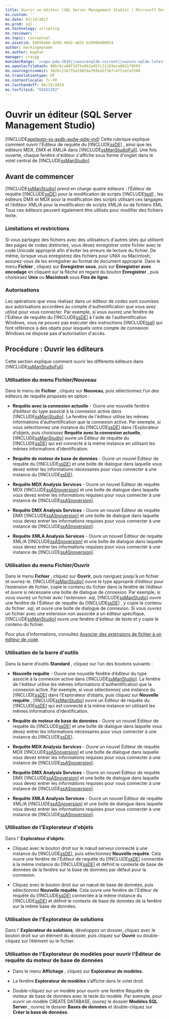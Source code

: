```yaml
---
title: Ouvrir un éditeur (SQL Server Management Studio) | Microsoft Docs
ms.custom: ''
ms.date: 03/14/2017
ms.prod: sql
ms.technology: scripting
ms.reviewer: ''
ms.topic: conceptual
ms.assetid: 5d654a60-d205-49d2-a831-b3d986d60024
author: markingmyname
ms.author: maghan
manager: craigg
monikerRange: '>=aps-pdw-2016||=azuresqldb-current||=azure-sqldw-latest||>=sql-server-2016||=sqlallproducts-allversions||>=sql-server-linux-2017||=azuresqldb-mi-current'
ms.openlocfilehash: 60bcbca88f2d75e062a45fc21103ece8631f9503
ms.sourcegitcommit: 3026c22b7fba19059a769ea5f367c4f51efaf286
ms.translationtype: HT
ms.contentlocale: fr-FR
ms.lasthandoff: 06/15/2019
ms.locfileid: "65821352"
---
```

# <a name="open-an-editor-sql-server-management-studio"></a>Ouvrir un éditeur (SQL Server Management Studio)
[!INCLUDE[appliesto-ss-asdb-asdw-pdw-md](../../includes/appliesto-ss-asdb-asdw-pdw-md.md)]
  Cette rubrique explique comment ouvrir l'Éditeur de requête du [!INCLUDE[ssDE](../../includes/ssde-md.md)] , ainsi que les éditeurs MDX, DMX et XML/A dans [!INCLUDE[ssManStudioFull](../../includes/ssmanstudiofull-md.md)]. Une fois ouverte, chaque fenêtre d'éditeur s'affiche sous forme d'onglet dans le volet central de [!INCLUDE[ssManStudio](../../includes/ssmanstudio-md.md)].  
  
## <a name="before-you-begin"></a>Avant de commencer  
 [!INCLUDE[ssManStudio](../../includes/ssmanstudio-md.md)] prend en charge quatre éditeurs : l’Éditeur de requête [!INCLUDE[ssDE](../../includes/ssde-md.md)] pour la modification de scripts [!INCLUDE[tsql](../../includes/tsql-md.md)] , les éditeurs DMX et MDX pour la modification des scripts utilisant ces langages et l’éditeur XML/A pour la modification de scripts XML/A ou de fichiers XML. Tous ces éditeurs peuvent également être utilisés pour modifier des fichiers texte.  
  
### <a name="limitations-and-restrictions"></a>Limitations et restrictions  
 Si vous partagez des fichiers avec des utilisateurs d'autres sites qui utilisent des pages de codes distinctes, vous devez enregistrer votre fichier avec le code Unicode approprié afin d'éviter les erreurs de lecture du fichier. De même, lorsque vous enregistrez des fichiers pour UNIX ou Macintosh, assurez-vous de les enregistrer au format de document approprié. Dans le menu **Fichier** , cliquez sur **Enregistrer sous**, puis sur **Enregistrer avec encodage** en cliquant sur la flèche en regard du bouton **Enregistrer** , puis choisissez **Unix** ou **Macintosh** sous **Fins de ligne**.  
  
### <a name="permissions"></a>Autorisations  
 Les opérations que vous réalisez dans un éditeur de codes sont soumises aux autorisations accordées au compte d'authentification que vous avez utilisé pour vous connecter. Par exemple, si vous ouvrez une fenêtre de l'Éditeur de requête du [!INCLUDE[ssDE](../../includes/ssde-md.md)] à l'aide de l'authentification Windows, vous ne pouvez pas exécuter des instructions [!INCLUDE[tsql](../../includes/tsql-md.md)] qui font référence à des objets pour lesquels votre compte de connexion Windows ne dispose pas d'autorisation d'accès.  
  
## <a name="how-to-open-editors"></a>Procédure : Ouvrir les éditeurs  
 Cette section explique comment ouvrir les différents éditeurs dans [!INCLUDE[ssManStudioFull](../../includes/ssmanstudiofull-md.md)].  
  
### <a name="using-the-filenew-menu"></a>Utilisation du menu Fichier/Nouveau  
 Dans le menu de **Fichier** , cliquez sur **Nouveau**, puis sélectionnez l’un des éditeurs de requête proposés en option :  
  
-   **Requête avec la connexion actuelle** - Ouvre une nouvelle fenêtre d’éditeur du type associé à la connexion active dans [!INCLUDE[ssManStudio](../../includes/ssmanstudio-md.md)]. La fenêtre de l'éditeur utilise les mêmes informations d'authentification que la connexion active. Par exemple, si vous sélectionnez une instance du [!INCLUDE[ssDE](../../includes/ssde-md.md)] dans l’Explorateur d’objets, puis choisissez **Requête avec la connexion actuelle**, [!INCLUDE[ssManStudio](../../includes/ssmanstudio-md.md)] ouvre un Éditeur de requête du [!INCLUDE[ssDE](../../includes/ssde-md.md)] qui est connecté à la même instance en utilisant les mêmes informations d’identification.  
  
-   **Requête de moteur de base de données** - Ouvre un nouvel Éditeur de requête du [!INCLUDE[ssDE](../../includes/ssde-md.md)] et une boîte de dialogue dans laquelle vous devez entrer les informations nécessaires pour vous connecter à une instance du [!INCLUDE[ssDE](../../includes/ssde-md.md)].  
  
-   **Requête MDX Analysis Services** - Ouvre un nouvel Éditeur de requête MDX [!INCLUDE[ssASnoversion](../../includes/ssasnoversion-md.md)] et une boîte de dialogue dans laquelle vous devez entrer les informations requises pour vous connecter à une instance de [!INCLUDE[ssASnoversion](../../includes/ssasnoversion-md.md)].  
  
-   **Requête DMX Analysis Services** - Ouvre un nouvel Éditeur de requête DMX [!INCLUDE[ssASnoversion](../../includes/ssasnoversion-md.md)] et une boîte de dialogue dans laquelle vous devez entrer les informations requises pour vous connecter à une instance de [!INCLUDE[ssASnoversion](../../includes/ssasnoversion-md.md)].  
  
-   **Requête XMLA Analysis Services** - Ouvre un nouvel Éditeur de requête XML/A [!INCLUDE[ssASnoversion](../../includes/ssasnoversion-md.md)] et une boîte de dialogue dans laquelle vous devez entrer les informations requises pour vous connecter à une instance de [!INCLUDE[ssASnoversion](../../includes/ssasnoversion-md.md)].  
  
### <a name="using-the-fileopen-menu"></a>Utilisation du menu Fichier/Ouvrir  
 Dans le menu **Fichier** , cliquez sur **Ouvrir**, puis naviguez jusqu’à un fichier et ouvrez-le. [!INCLUDE[ssManStudio](../../includes/ssmanstudio-md.md)] ouvre le type approprié d’éditeur pour l’extension de fichier, copie le contenu du fichier dans la fenêtre de l’éditeur et ouvre si nécessaire une boîte de dialogue de connexion. Par exemple, si vous ouvrez un fichier avec l'extension .sql, [!INCLUDE[ssManStudio](../../includes/ssmanstudio-md.md)] ouvre une fenêtre de l'Éditeur de requête du [!INCLUDE[ssDE](../../includes/ssde-md.md)] , y copie le contenu du fichier .sql, et ouvre une boîte de dialogue de connexion. Si vous ouvrez un fichier avec une extension non associée à un éditeur spécifique, [!INCLUDE[ssManStudio](../../includes/ssmanstudio-md.md)] ouvre une fenêtre d'éditeur de texte et y copie le contenu du fichier.  
  
 Pour plus d’informations, consultez [Associer des extensions de fichier à un éditeur de code](../../relational-databases/scripting/associate-file-extensions-to-a-code-editor.md).  
  
### <a name="using-the-toolbar"></a>Utilisation de la barre d'outils  
 Dans la barre d’outils **Standard** , cliquez sur l’un des boutons suivants :  
  
-   **Nouvelle requête** - Ouvre une nouvelle fenêtre d’éditeur du type associé à la connexion active dans [!INCLUDE[ssManStudio](../../includes/ssmanstudio-md.md)]. La fenêtre de l'éditeur utilise les mêmes informations d'authentification que la connexion active. Par exemple, si vous sélectionnez une instance du [!INCLUDE[ssDE](../../includes/ssde-md.md)] dans l’Explorateur d’objets, puis cliquez sur **Nouvelle requête** , [!INCLUDE[ssManStudio](../../includes/ssmanstudio-md.md)] ouvre un Éditeur de requête du [!INCLUDE[ssDE](../../includes/ssde-md.md)] qui est connecté à la même instance en utilisant les mêmes informations d’identification.  
  
-   **Requête de moteur de base de données** - Ouvre un nouvel Éditeur de requête du [!INCLUDE[ssDE](../../includes/ssde-md.md)] et une boîte de dialogue dans laquelle vous devez entrer les informations nécessaires pour vous connecter à une instance du [!INCLUDE[ssDE](../../includes/ssde-md.md)].  
  
-   **Requête MDX Analysis Services** - Ouvre un nouvel Éditeur de requête MDX [!INCLUDE[ssASnoversion](../../includes/ssasnoversion-md.md)] et une boîte de dialogue dans laquelle vous devez entrer les informations requises pour vous connecter à une instance de [!INCLUDE[ssASnoversion](../../includes/ssasnoversion-md.md)].  
  
-   **Requête DMX Analysis Services** - Ouvre un nouvel Éditeur de requête DMX [!INCLUDE[ssASnoversion](../../includes/ssasnoversion-md.md)] et une boîte de dialogue dans laquelle vous devez entrer les informations requises pour vous connecter à une instance de [!INCLUDE[ssASnoversion](../../includes/ssasnoversion-md.md)].  
  
-   **Requête XMLA Analysis Services** - Ouvre un nouvel Éditeur de requête XML/A [!INCLUDE[ssASnoversion](../../includes/ssasnoversion-md.md)] et une boîte de dialogue dans laquelle vous devez entrer les informations requises pour vous connecter à une instance de [!INCLUDE[ssASnoversion](../../includes/ssasnoversion-md.md)].  
  
### <a name="using-object-explorer"></a>Utilisation de l'Explorateur d'objets  
 Dans l’ **Explorateur d’objets**:  
  
-   Cliquez avec le bouton droit sur le nœud serveur connecté à une instance du [!INCLUDE[ssDE](../../includes/ssde-md.md)], puis sélectionnez **Nouvelle requête**. Cela ouvre une fenêtre de l'Éditeur de requête du [!INCLUDE[ssDE](../../includes/ssde-md.md)] connectée à la même instance du [!INCLUDE[ssDE](../../includes/ssde-md.md)] et définit le contexte de base de données de la fenêtre sur la base de données par défaut pour la connexion.  
  
-   Cliquez avec le bouton droit sur un nœud de base de données, puis sélectionnez **Nouvelle requête**. Cela ouvre une fenêtre de l'Éditeur de requête du [!INCLUDE[ssDE](../../includes/ssde-md.md)] connectée à la même instance du [!INCLUDE[ssDE](../../includes/ssde-md.md)] et définit le contexte de base de données de la fenêtre sur la même base de données.  
  
### <a name="using-solution-explorer"></a>Utilisation de l'Explorateur de solutions  
 Dans l’ **Explorateur de solutions**, développez un dossier, cliquez avec le bouton droit sur un élément du dossier, puis cliquez sur **Ouvrir** ou double-cliquez sur l’élément ou le fichier.  
  
### <a name="using-template-browser-to-open-the-database-engine-query-editor"></a>Utilisation de l'Explorateur de modèles pour ouvrir l'Éditeur de requête du moteur de base de données  
  
-   Dans le menu **Affichage** , cliquez sur **Explorateur de modèles**.  
  
-   La fenêtre **Explorateur de modèles** s’affiche dans le volet droit.  
  
-   Double-cliquez sur un modèle pour ouvrir une fenêtre Requête de moteur de base de données avec le texte du modèle. Par exemple, pour ouvrir un modèle CREATE DATABASE, ouvrez le dossier **Modèles SQL Server** , ouvrez le dossier **Bases de données** et double-cliquez sur **Créer la base de données**.  
  
  
